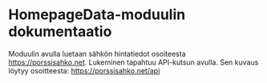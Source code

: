 # HomepageData-moduulin dokumentaatio

Moduulin avulla luetaan sähkön hintatiedot osoiteesta https://porssisahko.net. Lukeminen tapahtuu API-kutsun avulla.
Sen kuvaus löytyy osoitteesta: https://porssisahko.net/api


